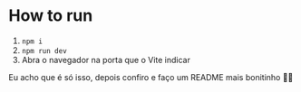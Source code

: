 # How to run

1. ```npm i```
2. ```npm run dev```
3. Abra o navegador na porta que o Vite indicar

Eu acho que é só isso, depois confiro e faço um README mais bonitinho 👍🏼
